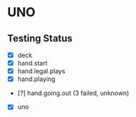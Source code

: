 # UNO

## Testing Status

- [X] deck
- [X] hand.start
- [X] hand.legal.plays
- [X] hand.playing
- [?] hand.going.out (3 failed, unknown)
- [X] uno
